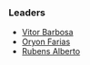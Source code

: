 ### Leaders

* [Vitor Barbosa](mailto:vitor.barbosa@owasp.org)
* [Oryon Farias](oryon.farias@owasp.org)
* [Rubens Alberto](https://www.linkedin.com/in/rubensalbertosilva/)

